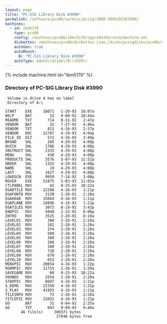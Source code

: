 ```yaml
---
layout: page
title: "PC-SIG Library Disk #3990"
permalink: /software/pcx86/sw/misc/pcsig/3000-3999/DISK3990/
machines:
  - id: ibm5170
    type: pcx86
    config: /machines/pcx86/ibm/5170/cga/1024kb/rev3/machine.xml
    diskettes: /machines/pcx86/diskettes.json,/disks/pcsigdisks/pcx86/diskettes.json
    autoGen: true
    autoMount:
      B: "PC-SIG Library Disk #3990"
    autoType: $date\r$time\rB:\rDIR\r
---
```


{% include machine.html id="ibm5170" %}

### Directory of PC-SIG Library Disk #3990

     Volume in drive A has no label
     Directory of A:\

    START    EXE     18071   1-20-93  10:07a
    HELP     BAT        32   9-09-92  10:44a
    README   TXT       714   8-31-92   2:47p
    VENDOR   BAT        32   7-27-92   4:46a
    VENDOR   TXT       812   4-16-93   2:37p
    VENDOR   DOC     12787   4-29-93   4:04p
    FILE_ID  DIZ       572   4-16-93   2:40p
    BKGND    SHL       285   4-29-93   4:08p
    QUICK    SHL      1786   4-29-93   4:08p
    INSTRUCT SHL      2335   4-29-93   4:08p
    MENU     SHL       430   4-29-93   4:08p
    PRODUCTS SHL      3576   5-07-93  12:52p
    ORDER    SHL      1325   4-29-93   4:08p
    NAME     SHL        19   4-29-93   4:08p
    LAST     SHL      1627   4-29-93   4:08p
    LOADSCN  EXE      9959   7-14-92   3:00p
    ROVER    EXE     51875   5-03-93  11:03a
    CTLPANEL ROV        42   8-25-93  10:22a
    EGABTILE ROV     12288   4-16-93   1:21p
    EGAFONT0 ROV      3130   2-28-91   2:20a
    EGAHEAD  ROV     15664   4-16-93   1:21p
    EGAPLANE ROV     24896   4-16-93   1:21p
    EGATILES ROV      3072   8-19-92   3:43p
    ENDPIC   ROV      5049   2-15-91   8:06p
    INTRO    ROV      3525   2-20-91   8:10a
    LEVEL01  ROV       380   2-28-91   2:20a
    LEVEL02  ROV       282   2-28-91   2:20a
    LEVEL03  ROV       374   2-28-91   2:20a
    LEVEL04  ROV       500   2-28-91   2:20a
    LEVEL05  ROV       360   2-28-91   2:20a
    LEVEL06  ROV       268   2-28-91   2:20a
    LEVEL07  ROV       380   2-28-91   2:20a
    LEVEL08  ROV       728   2-28-91   2:20a
    LEVEL09  ROV       670   2-28-91   2:20a
    LEVEL10  ROV       652   2-28-91   2:20a
    MENUPIC  ROV     20054   4-16-93   1:22p
    ROOMPIC  ROV     11755   2-28-91   2:20a
    SAVEGAME ROV        60   8-25-93  10:22a
    SOUNDS   ROV      2554   2-28-91   2:20a
    STARPIC  ROV      8697   4-16-93   1:21p
    S_DEMO   ROV     22350   4-16-93   1:21p
    S_PLAY   ROV     41955   4-16-93   1:21p
    TILEINFO ROV        73   2-28-91   2:20a
    TITLEPIC ROV     22652   4-16-93   1:21p
    GO       BAT        31   6-04-92   2:25a
    GO       TXT       693   9-09-93   9:40a
           46 file(s)     309371 bytes
                           27648 bytes free
